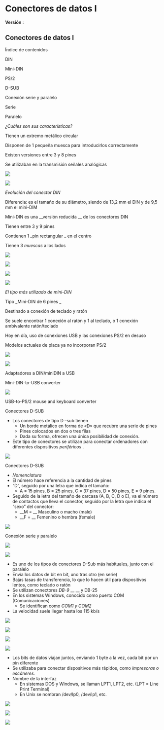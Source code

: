 # Conectores de datos I

__Versión__ :

## Conectores de datos I

Índice de contenidos

DIN

Mini\-DIN

PS/2

D\-SUB

Conexión serie y paralelo

Serie

Paralelo

_¿Cuáles son sus características?_

Tienen un extremo metálico circular

Disponen de 1 pequeña muesca para introducirlos correctamente

Existen versiones entre 3 y 8 pines

Se utilizaban en la transmisión señales analógicas

![](img/2_Conectores_de_datos_I_%28DIN%2C_DSUB%2C_serie%2C_paralelo%290.jpg)

![](img/2_Conectores_de_datos_I_%28DIN%2C_DSUB%2C_serie%2C_paralelo%291.png)

_Evolución del conector DIN_

Diferencia: es el tamaño de su diámetro, siendo de 13,2 mm el DIN y de 9,5 mm el mini\-DIM

Mini\-DIN es una  __versión reducida __ de los conectores DIN

Tienen entre 3 y 9 pines

Contienen 1  _pin rectangular _ en el centro

Tienen 3  _muescas_  a los lados

![](img/2_Conectores_de_datos_I_%28DIN%2C_DSUB%2C_serie%2C_paralelo%292.png)

![](img/2_Conectores_de_datos_I_%28DIN%2C_DSUB%2C_serie%2C_paralelo%293.png)

![](img/2_Conectores_de_datos_I_%28DIN%2C_DSUB%2C_serie%2C_paralelo%294.png)

![](img/2_Conectores_de_datos_I_%28DIN%2C_DSUB%2C_serie%2C_paralelo%295.jpg)

_El tipo más utilizado de mini\-DIN_

Tipo  _Mini\-DIN de 6 pines _

Destinado a conexión de teclado y ratón

Se suele encontrar 1 conexión al ratón y 1 al teclado, o 1 conexión ambivalente ratón/teclado

Hoy en día, uso de conexiones USB y las conexiones PS/2 en desuso

Modelos actuales de placa ya no incorporan PS/2

![](img/2_Conectores_de_datos_I_%28DIN%2C_DSUB%2C_serie%2C_paralelo%296.png)

![](img/2_Conectores_de_datos_I_%28DIN%2C_DSUB%2C_serie%2C_paralelo%297.png)

Adaptadores a DIN/miniDIN a USB

Mini\-DIN\-to\-USB converter

![](img/2_Conectores_de_datos_I_%28DIN%2C_DSUB%2C_serie%2C_paralelo%298.png)

USB\-to\-PS/2 mouse and keyboard converter

Conectores D\-SUB

* Los conectores de tipo D –sub tienen
  * Un borde metálico en forma de «D» que recubre una serie de pines
  * Pines colocados en dos o tres filas
  * Dada su forma, ofrecen una única posibilidad de conexión\.
* Este tipo de conectores se utilizan para conectar ordenadores con diferentes dispositivos  _periféricos_ \.

![](img/2_Conectores_de_datos_I_%28DIN%2C_DSUB%2C_serie%2C_paralelo%299.png)

Conectores D\-SUB

* _Nomenclatura_
* El número hace referencia a la cantidad de pines
* “D”, seguido por una letra que indica el tamaño:
  * A = 15 pines, B = 25 pines, C = 37 pines,     D = 50 pines,     E = 9 pines\.
* Seguido de la letra del tamaño de carcasa \(A, B, C, D o E\), va el número de contactos que lleva el conector, seguido por la letra que indica el “sexo” del conector:
  * __M = __ Masculino o macho \(male\)
  * __F = __ Femenino o hembra \(female\)

![](img/2_Conectores_de_datos_I_%28DIN%2C_DSUB%2C_serie%2C_paralelo%2910.png)

Conexión serie y paralelo

![](img/2_Conectores_de_datos_I_%28DIN%2C_DSUB%2C_serie%2C_paralelo%2911.png)

![](img/2_Conectores_de_datos_I_%28DIN%2C_DSUB%2C_serie%2C_paralelo%2912.png)

* Es uno de los tipos de conectores D\-Sub más habituales, junto con el paralelo
* Envía los datos de bit en bit, uno tras otro \(en serie\)
* Bajas tasas de transferencia, lo que lo hacen útil para dispositivos lentos, como teclado o ratón
* Se utilizan conectores  _DB\-9_  __ __ y DB\-25
* En los sistemas Windows, conocido como puerto COM \(Comunicaciones\)
  * Se identifican como  _COM1 y COM2_
* La velocidad suele llegar hasta los 115 kb/s

![](img/2_Conectores_de_datos_I_%28DIN%2C_DSUB%2C_serie%2C_paralelo%2913.jpg)

![](img/2_Conectores_de_datos_I_%28DIN%2C_DSUB%2C_serie%2C_paralelo%2914.jpg)

![](img/2_Conectores_de_datos_I_%28DIN%2C_DSUB%2C_serie%2C_paralelo%2915.png)

![](img/2_Conectores_de_datos_I_%28DIN%2C_DSUB%2C_serie%2C_paralelo%2916.png)

* Los bits de datos viajan juntos, enviando 1 byte a la vez, cada bit por un pin diferente
* Se utilizaba para conectar dispositivos más rápidos, como  _impresoras o escáneres\._
* Nombre de la interfaz
  * En sistemas DOS y Windows, se llaman LPT1, LPT2, etc\. \(LPT = Line Print Terminal\)
  * En Unix se nombran /dev/lp0, /dev/lp1, etc\.

![](img/2_Conectores_de_datos_I_%28DIN%2C_DSUB%2C_serie%2C_paralelo%2917.png)

![](img/2_Conectores_de_datos_I_%28DIN%2C_DSUB%2C_serie%2C_paralelo%2918.png)

![](img/2_Conectores_de_datos_I_%28DIN%2C_DSUB%2C_serie%2C_paralelo%2919.jpg)

